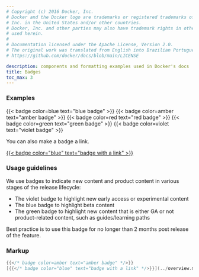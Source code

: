 ```yaml
---
# Copyright (c) 2016 Docker, Inc.
# Docker and the Docker logo are trademarks or registered trademarks of Docker,
# Inc. in the United States and/or other countries.
# Docker, Inc. and other parties may also have trademark rights in other terms
# used herein.
#
# Documentation licensed under the Apache License, Version 2.0.
# The original work was translated from English into Brazilian Portuguese.
# https://github.com/docker/docs/blob/main/LICENSE

description: components and formatting examples used in Docker's docs
title: Badges
toc_max: 3
---
```

### Examples

{{< badge color=blue text="blue badge" >}}
{{< badge color=amber text="amber badge" >}}
{{< badge color=red text="red badge" >}}
{{< badge color=green text="green badge" >}}
{{< badge color=violet text="violet badge" >}}

You can also make a badge a link.

[{{< badge color="blue" text="badge with a link" >}}](../_index.md)

### Usage guidelines

We use badges to indicate new content and product content in various stages of the release lifecycle: 

- The violet badge to highlight new early access or experimental content 
- The blue badge to highlight beta content 
- The green badge to highlight new content that is either GA or not product-related content, such as guides/learning paths

Best practice is to use this badge for no longer than 2 months post release of the feature.

### Markup

```go
{{</* badge color=amber text="amber badge" */>}}
[{{</* badge color="blue" text="badge with a link" */>}}](../overview.md)
```
